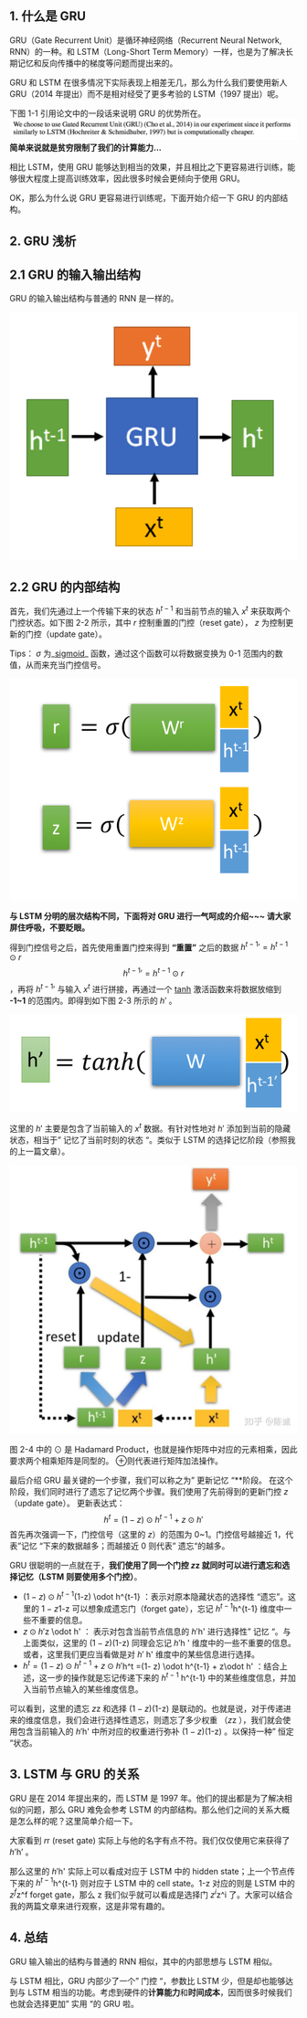 ## 1. 什么是 GRU

GRU（Gate Recurrent Unit）是循环神经网络（Recurrent Neural Network, RNN）的一种。和 LSTM（Long-Short Term Memory）一样，也是为了解决长期记忆和反向传播中的梯度等问题而提出来的。

GRU 和 LSTM 在很多情况下实际表现上相差无几，那么为什么我们要使用新人 GRU（2014 年提出）而不是相对经受了更多考验的 LSTM（1997 提出）呢。

下图 1-1 引用论文中的一段话来说明 GRU 的优势所在。
![](<assets/1713251948968.png>)
**简单来说就是贫穷限制了我们的计算能力...**

相比 LSTM，使用 GRU 能够达到相当的效果，并且相比之下更容易进行训练，能够很大程度上提高训练效率，因此很多时候会更倾向于使用 GRU。

OK，那么为什么说 GRU 更容易进行训练呢，下面开始介绍一下 GRU 的内部结构。

## 2. GRU 浅析

## 2.1 GRU 的输入输出结构

GRU 的输入输出结构与普通的 RNN 是一样的。

![](<assets/1713251949079.png>)
## 2.2 GRU 的内部结构

首先，我们先通过上一个传输下来的状态 $h^{t-1}$ 和当前节点的输入 $x^t$ 来获取两个门控状态。如下图 2-2 所示，其中 $r$  控制重置的门控（reset gate）， $z$ 为控制更新的门控（update gate）。

Tips： $\sigma$ 为_[sigmoid](https://link.zhihu.com/?target=https%3A//en.wikipedia.org/wiki/Sigmoid_function)_ 函数，通过这个函数可以将数据变换为 0-1 范围内的数值，从而来充当门控信号。

![](<assets/1713251949143.png>)

**与 LSTM 分明的层次结构不同，下面将对 GRU 进行一气呵成的介绍~~~ 请大家屏住呼吸，不要眨眼。**

得到门控信号之后，首先使用重置门控来得到 **“重置”** 之后的数据 ${h^{t-1}}' = h^{t-1} \odot r$ $${h^{t-1}}' = h^{t-1} \odot r$$ ，再将 ${h^{t-1}}'$ 与输入 $x^t$ 进行拼接，再通过一个 [tanh](https://link.zhihu.com/?target=https%3A//baike.baidu.com/item/tanh) 激活函数来将数据放缩到 **-1~1** 的范围内。即得到如下图 2-3 所示的 $h'$ 。

![](<assets/1713251949209.png>)

这里的 $h'$ 主要是包含了当前输入的 $x^t$  数据。有针对性地对 $h'$ 添加到当前的隐藏状态，相当于” 记忆了当前时刻的状态 “。类似于 LSTM 的选择记忆阶段（参照我的上一篇文章）。

![](<assets/1713251949260.png>)

图 2-4 中的 $\odot$ 是 Hadamard Product，也就是操作矩阵中对应的元素相乘，因此要求两个相乘矩阵是同型的。 $\oplus$则代表进行矩阵加法操作。

最后介绍 GRU 最关键的一个步骤，我们可以称之为” 更新记忆 “**阶段。
在这个阶段，我们同时进行了遗忘了记忆两个步骤。我们使用了先前得到的更新门控 $z$ （update gate）。
更新表达式： $$h^t = (1-z) \odot h^{t-1} + z\odot h'$$
首先再次强调一下，门控信号（这里的 $z$）的范围为 0~1。门控信号越接近 1，代表”记忆 “下来的数据越多；而越接近 0 则代表” 遗忘“的越多。

GRU 很聪明的一点就在于，**我们使用了同一个门控 $z$z 就同时可以进行遗忘和选择记忆（LSTM 则要使用多个门控）**。

*   $(1-z) \odot h^{t-1}$(1-z) \odot h^{t-1} ：表示对原本隐藏状态的选择性 “遗忘”。这里的 $1-z$1-z 可以想象成遗忘门（forget gate），忘记 $h^{t-1}$h^{t-1} 维度中一些不重要的信息。
*   $z \odot h'$z \odot h' ： 表示对包含当前节点信息的 $h'$h' 进行选择性” 记忆 “。与上面类似，这里的 $(1-z)$(1-z) 同理会忘记 $h '$h ' 维度中的一些不重要的信息。或者，这里我们更应当看做是对 $h'$ h' 维度中的某些信息进行选择。
*   $h^t =(1- z) \odot h^{t-1} + z\odot h'$h^t =(1- z) \odot h^{t-1} + z\odot h' ：结合上述，这一步的操作就是忘记传递下来的 $h^{t-1}$ h^{t-1} 中的某些维度信息，并加入当前节点输入的某些维度信息。

可以看到，这里的遗忘 $z$z 和选择 $(1-z)$(1-z) 是联动的。也就是说，对于传递进来的维度信息，我们会进行选择性遗忘，则遗忘了多少权重 （$z$z ），我们就会使用包含当前输入的 $h'$h' 中所对应的权重进行弥补 $(1-z)$(1-z) 。以保持一种” 恒定 “状态。

## 3. LSTM 与 GRU 的关系

GRU 是在 2014 年提出来的，而 LSTM 是 1997 年。他们的提出都是为了解决相似的问题，那么 GRU 难免会参考 LSTM 的内部结构。那么他们之间的关系大概是怎么样的呢？这里简单介绍一下。

大家看到 $r$r (reset gate) 实际上与他的名字有点不符。我们仅仅使用它来获得了 $h’$h’ 。

那么这里的 $h'$h' 实际上可以看成对应于 LSTM 中的 hidden state；上一个节点传下来的 $h^{t-1}$h^{t-1} 则对应于 LSTM 中的 cell state。1-z 对应的则是 LSTM 中的 $z^f$z^f forget gate，那么 z 我们似乎就可以看成是选择门 $z^i$z^i 了。大家可以结合我的两篇文章来进行观察，这是非常有趣的。

## 4. 总结

GRU 输入输出的结构与普通的 RNN 相似，其中的内部思想与 LSTM 相似。

与 LSTM 相比，GRU 内部少了一个” 门控 “，参数比 LSTM 少，但是却也能够达到与 LSTM 相当的功能。考虑到硬件的**计算能力**和**时间成本**，因而很多时候我们也就会选择更加” 实用 “的 GRU 啦。


